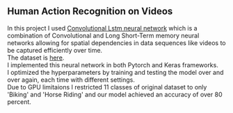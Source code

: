 ## Human Action Recognition on Videos

In this project I used [Convolutional Lstm neural network](https://arxiv.org/abs/1506.04214) which is a combination of Convolutional and Long Short-Term memory neural networks allowing for spatial dependencies in data sequences like videos to be captured efficiently over time.\
The dataset is [here](https://www.kaggle.com/datasets/pypiahmad/realistic-action-recognition-ucf50-dataset).\
I implemented this neural network in both Pytorch and Keras frameworks.\
I optimized the hyperparameters by training and testing the model over and over again, each time with different settings.\
Due to GPU limitaions I restricted 11 classes of original dataset to only 'Biking' and 'Horse Riding' and our model achieved an accuracy of over 80 percent.
